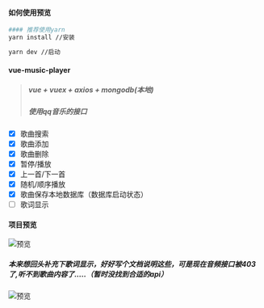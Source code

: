 #### 如何使用预览

``` bash
#### 推荐使用yarn
yarn install //安装

yarn dev //启动

```

#### vue-music-player
> ##### vue + vuex + axios + mongodb(本地)
> ##### 使用qq音乐的接口

- [x] 歌曲搜索
- [x] 歌曲添加
- [x] 歌曲删除
- [x] 暂停/播放
- [x] 上一首/下一首
- [x] 随机/顺序播放
- [x] 歌曲保存本地数据库（数据库启动状态）
- [ ] 歌词显示

#### 项目预览

![预览](https://tobeapro.github.io/img/vue-music1.gif)

##### 本来想回头补充下歌词显示，好好写个文档说明这些，可是现在音频接口被403了,听不到歌曲内容了.....（暂时没找到合适的api）

![预览](https://tobeapro.github.io/img/vue-music2.gif)
